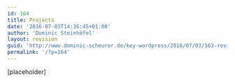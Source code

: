 ```yaml
---
id: 164
title: Projects
date: '2016-07-03T14:36:45+01:00'
author: 'Dominic Steinhöfel'
layout: revision
guid: 'http://www.dominic-scheurer.de/key-wordpress/2016/07/03/163-revision-v1/'
permalink: '/?p=164'
---
```


\[placeholder\]